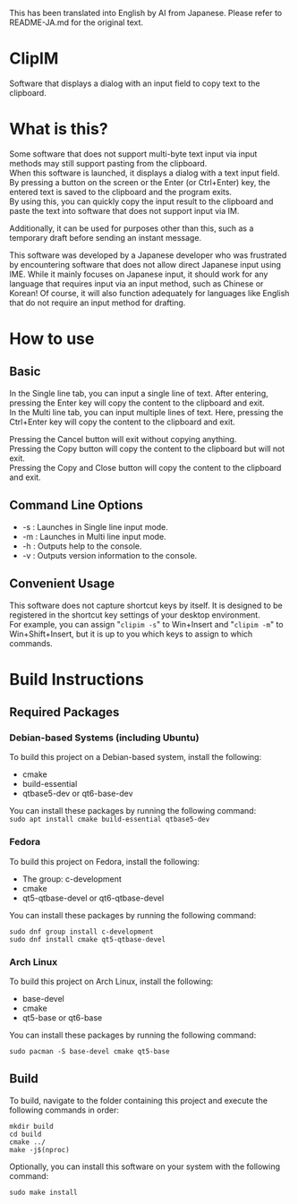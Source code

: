 This has been translated into English by AI from Japanese. Please refer to README-JA.md for the original text.

# ClipIM
Software that displays a dialog with an input field to copy text to the clipboard.

# What is this?
Some software that does not support multi-byte text input via input methods may still support pasting from the clipboard.  
When this software is launched, it displays a dialog with a text input field. By pressing a button on the screen or the Enter (or Ctrl+Enter) key, the entered text is saved to the clipboard and the program exits.  
By using this, you can quickly copy the input result to the clipboard and paste the text into software that does not support input via IM.

Additionally, it can be used for purposes other than this, such as a temporary draft before sending an instant message.

This software was developed by a Japanese developer who was frustrated by encountering software that does not allow direct Japanese input using IME. While it mainly focuses on Japanese input, it should work for any language that requires input via an input method, such as Chinese or Korean! Of course, it will also function adequately for languages like English that do not require an input method for drafting.

# How to use
## Basic
In the Single line tab, you can input a single line of text. After entering, pressing the Enter key will copy the content to the clipboard and exit.  
In the Multi line tab, you can input multiple lines of text. Here, pressing the Ctrl+Enter key will copy the content to the clipboard and exit.

Pressing the Cancel button will exit without copying anything.  
Pressing the Copy button will copy the content to the clipboard but will not exit.  
Pressing the Copy and Close button will copy the content to the clipboard and exit.

## Command Line Options
- -s : Launches in Single line input mode.
- -m : Launches in Multi line input mode.
- -h : Outputs help to the console.
- -v : Outputs version information to the console.

## Convenient Usage
This software does not capture shortcut keys by itself. It is designed to be registered in the shortcut key settings of your desktop environment.  
For example, you can assign "```clipim -s```" to Win+Insert and "```clipim -m```" to Win+Shift+Insert, but it is up to you which keys to assign to which commands.

# Build Instructions
## Required Packages
### Debian-based Systems (including Ubuntu)
To build this project on a Debian-based system, install the following:
- cmake
- build-essential
- qtbase5-dev or qt6-base-dev

You can install these packages by running the following command:  
```sudo apt install cmake build-essential qtbase5-dev```

### Fedora
To build this project on Fedora, install the following:
- The group: c-development
- cmake
- qt5-qtbase-devel or qt6-qtbase-devel

You can install these packages by running the following command:  
```
sudo dnf group install c-development
sudo dnf install cmake qt5-qtbase-devel
```

### Arch Linux
To build this project on Arch Linux, install the following:
- base-devel
- cmake
- qt5-base or qt6-base

You can install these packages by running the following command:  
```
sudo pacman -S base-devel cmake qt5-base
```


## Build
To build, navigate to the folder containing this project and execute the following commands in order:
```
mkdir build
cd build
cmake ../
make -j$(nproc)
```
Optionally, you can install this software on your system with the following command:  
```
sudo make install
```